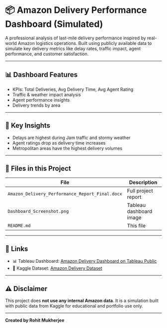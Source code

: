 # 📦 Amazon Delivery Performance Dashboard (Simulated)

A professional analysis of last-mile delivery performance inspired by real-world Amazon logistics operations. Built using publicly available data to simulate key delivery metrics like delay rates, traffic impact, agent performance, and customer satisfaction.

---

## 📊 Dashboard Features

- KPIs: Total Deliveries, Avg Delivery Time, Avg Agent Rating
- Traffic & weather impact analysis
- Agent performance insights
- Delivery trends by area

---

## 🧠 Key Insights

- Delays are highest during Jam traffic and stormy weather
- Agent ratings drop as delivery time increases
- Metropolitan areas have the highest delivery volumes

---

## 📁 Files in this Project

| File | Description |
|------|-------------|
| `Amazon_Delivery_Performance_Report_Final.docx` | Full project report |
| `Dashboard_Screenshot.png` | Tableau dashboard image |
| `README.md` | This file |

---

## 📎 Links

- 📊 Tableau Dashboard: [Amazon Delivery Dashboard on Tableau Public](https://public.tableau.com/views/AmazonDeliveryPerformanceAnalysis/Dashboard1)
- 📁 Kaggle Dataset: [Amazon Delivery Dataset](https://www.kaggle.com/datasets/sujalsuthar/amazon-delivery-dataset)

---

## ⚠️ Disclaimer

This project does **not use any internal Amazon data**. It is a simulation built with public data from Kaggle for educational and portfolio use only.

---

**Created by Rohit Mukherjee**
